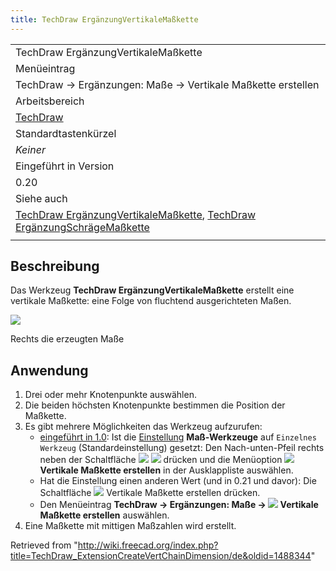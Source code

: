 ```yaml
---
title: TechDraw ErgänzungVertikaleMaßkette
---
```


|                                                                                                                                                                                                                                                                                    |
| ---------------------------------------------------------------------------------------------------------------------------------------------------------------------------------------------------------------------------------------------------------------------------------- |
| TechDraw ErgänzungVertikaleMaßkette                                                                                                                                                                                                                                                |
| Menüeintrag                                                                                                                                                                                                                                                                        |
| TechDraw → Ergänzungen: Maße → Vertikale Maßkette erstellen                                                                                                                                                                                                                        |
| Arbeitsbereich                                                                                                                                                                                                                                                                     |
| [TechDraw](/TechDraw_Workbench/de "TechDraw Workbench/de")                                                                                                                                                                                                                         |
| Standardtastenkürzel                                                                                                                                                                                                                                                               |
| _Keiner_                                                                                                                                                                                                                                                                           |
| Eingeführt in Version                                                                                                                                                                                                                                                              |
| 0.20                                                                                                                                                                                                                                                                               |
| Siehe auch                                                                                                                                                                                                                                                                         |
| [TechDraw ErgänzungVertikaleMaßkette](/TechDraw_ExtensionCreateHorizChainDimension/de "TechDraw ExtensionCreateHorizChainDimension/de"), [TechDraw ErgänzungSchrägeMaßkette](/TechDraw_ExtensionCreateObliqueChainDimension/de "TechDraw ExtensionCreateObliqueChainDimension/de") |
|                                                                                                                                                                                                                                                                                    |

## Beschreibung

Das Werkzeug **TechDraw ErgänzungVertikaleMaßkette** erstellt eine vertikale Maßkette: eine Folge von fluchtend ausgerichteten Maßen.

![](/images/TechDraw_ExtensionCreateVertChainDimensionExample.png)

Rechts die erzeugten Maße

## Anwendung

1. Drei oder mehr Knotenpunkte auswählen.
2. Die beiden höchsten Knotenpunkte bestimmen die Position der Maßkette.
3. Es gibt mehrere Möglichkeiten das Werkzeug aufzurufen:
   - [eingeführt in 1.0](/Release_notes_1.0/de "Release notes 1.0/de"): Ist die [Einstellung](/TechDraw_Preferences/de#Maßeinträge "TechDraw Preferences/de") **Maß-Werkzeuge** auf `Einzelnes Werkzeug` (Standardeinstellung) gesetzt: Den Nach-unten-Pfeil rechts neben der Schaltfläche ![](/images/TechDraw_Dimension.svg) ![](/images/Toolbar_flyout_arrow.svg) drücken und die Menüoption **![](/images/TechDraw_ExtensionCreateVertChainDimension.svg) Vertikale Maßkette erstellen** in der Ausklappliste auswählen.
   - Hat die Einstellung einen anderen Wert (und in 0.21 und davor): Die Schaltfläche ![](/images/TechDraw_ExtensionCreateVertChainDimension.svg) Vertikale Maßkette erstellen drücken.
   - Den Menüeintrag **TechDraw → Ergänzungen: Maße → ![](/images/TechDraw_ExtensionCreateVertChainDimension.svg) Vertikale Maßkette erstellen** auswählen.
4. Eine Maßkette mit mittigen Maßzahlen wird erstellt.

Retrieved from "<http://wiki.freecad.org/index.php?title=TechDraw_ExtensionCreateVertChainDimension/de&oldid=1488344>"
